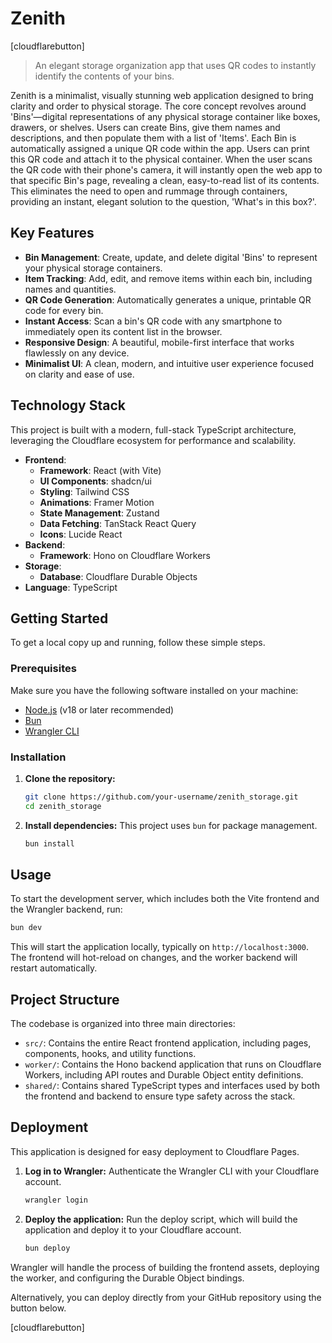# Zenith

[cloudflarebutton]

> An elegant storage organization app that uses QR codes to instantly identify the contents of your bins.

Zenith is a minimalist, visually stunning web application designed to bring clarity and order to physical storage. The core concept revolves around 'Bins'—digital representations of any physical storage container like boxes, drawers, or shelves. Users can create Bins, give them names and descriptions, and then populate them with a list of 'Items'. Each Bin is automatically assigned a unique QR code within the app. Users can print this QR code and attach it to the physical container. When the user scans the QR code with their phone's camera, it will instantly open the web app to that specific Bin's page, revealing a clean, easy-to-read list of its contents. This eliminates the need to open and rummage through containers, providing an instant, elegant solution to the question, 'What's in this box?'.

## Key Features

*   **Bin Management**: Create, update, and delete digital 'Bins' to represent your physical storage containers.
*   **Item Tracking**: Add, edit, and remove items within each bin, including names and quantities.
*   **QR Code Generation**: Automatically generates a unique, printable QR code for every bin.
*   **Instant Access**: Scan a bin's QR code with any smartphone to immediately open its content list in the browser.
*   **Responsive Design**: A beautiful, mobile-first interface that works flawlessly on any device.
*   **Minimalist UI**: A clean, modern, and intuitive user experience focused on clarity and ease of use.

## Technology Stack

This project is built with a modern, full-stack TypeScript architecture, leveraging the Cloudflare ecosystem for performance and scalability.

*   **Frontend**:
    *   **Framework**: React (with Vite)
    *   **UI Components**: shadcn/ui
    *   **Styling**: Tailwind CSS
    *   **Animations**: Framer Motion
    *   **State Management**: Zustand
    *   **Data Fetching**: TanStack React Query
    *   **Icons**: Lucide React
*   **Backend**:
    *   **Framework**: Hono on Cloudflare Workers
*   **Storage**:
    *   **Database**: Cloudflare Durable Objects
*   **Language**: TypeScript

## Getting Started

To get a local copy up and running, follow these simple steps.

### Prerequisites

Make sure you have the following software installed on your machine:
*   [Node.js](https://nodejs.org/) (v18 or later recommended)
*   [Bun](https://bun.sh/)
*   [Wrangler CLI](https://developers.cloudflare.com/workers/wrangler/install-and-update/)

### Installation

1.  **Clone the repository:**
    ```sh
    git clone https://github.com/your-username/zenith_storage.git
    cd zenith_storage
    ```

2.  **Install dependencies:**
    This project uses `bun` for package management.
    ```sh
    bun install
    ```

## Usage

To start the development server, which includes both the Vite frontend and the Wrangler backend, run:

```sh
bun dev
```

This will start the application locally, typically on `http://localhost:3000`. The frontend will hot-reload on changes, and the worker backend will restart automatically.

## Project Structure

The codebase is organized into three main directories:

*   `src/`: Contains the entire React frontend application, including pages, components, hooks, and utility functions.
*   `worker/`: Contains the Hono backend application that runs on Cloudflare Workers, including API routes and Durable Object entity definitions.
*   `shared/`: Contains shared TypeScript types and interfaces used by both the frontend and backend to ensure type safety across the stack.

## Deployment

This application is designed for easy deployment to Cloudflare Pages.

1.  **Log in to Wrangler:**
    Authenticate the Wrangler CLI with your Cloudflare account.
    ```sh
    wrangler login
    ```

2.  **Deploy the application:**
    Run the deploy script, which will build the application and deploy it to your Cloudflare account.
    ```sh
    bun deploy
    ```

Wrangler will handle the process of building the frontend assets, deploying the worker, and configuring the Durable Object bindings.

Alternatively, you can deploy directly from your GitHub repository using the button below.

[cloudflarebutton]
